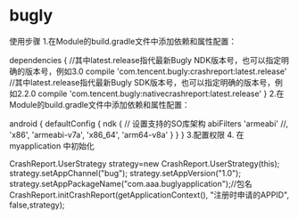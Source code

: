 # bugly
使用步骤
1.在Module的build.gradle文件中添加依赖和属性配置：

dependencies {
     //其中latest.release指代最新Bugly NDK版本号，也可以指定明确的版本号，例如3.0
    compile 'com.tencent.bugly:crashreport:latest.release'
    //其中latest.release指代最新Bugly SDK版本号，也可以指定明确的版本号，例如2.2.0
    compile 'com.tencent.bugly:nativecrashreport:latest.release'
}
2.在Module的build.gradle文件中添加依赖和属性配置：

android {
    defaultConfig {
        ndk {
            // 设置支持的SO库架构
            abiFilters 'armeabi' //, 'x86', 'armeabi-v7a', 'x86_64', 'arm64-v8a'
        }
    }
}
3.配置权限
  <uses-permission android:name="android.permission.READ_PHONE_STATE" />
    <uses-permission android:name="android.permission.INTERNET" />
    <uses-permission android:name="android.permission.ACCESS_NETWORK_STATE" />
    <uses-permission android:name="android.permission.ACCESS_WIFI_STATE" />
    <uses-permission android:name="android.permission.READ_LOGS" />
4. 在myapplication 中初始化

  CrashReport.UserStrategy strategy=new CrashReport.UserStrategy(this);
        strategy.setAppChannel("bug");
        strategy.setAppVersion("1.0");
        strategy.setAppPackageName("com.aaa.buglyapplication");//包名
        CrashReport.initCrashReport(getApplicationContext(), "注册时申请的APPID", false,strategy);
